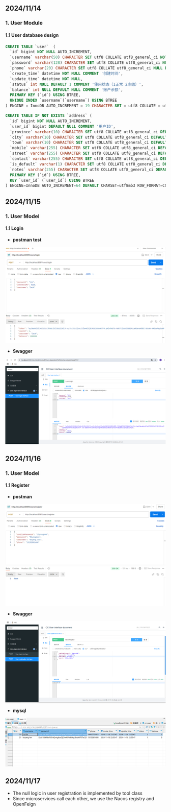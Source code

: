 ## 2024/11/14

### 1. User Module

#### 1.1 User database design

```sql
CREATE TABLE `user`  (
  `id` bigint NOT NULL AUTO_INCREMENT,
  `username` varchar(50) CHARACTER SET utf8 COLLATE utf8_general_ci NOT NULL COMMENT '用户名',
  `password` varchar(128) CHARACTER SET utf8 COLLATE utf8_general_ci NOT NULL COMMENT '密码，加密存储',
  `phone` varchar(20) CHARACTER SET utf8 COLLATE utf8_general_ci NULL DEFAULT NULL COMMENT '注册手机号',
  `create_time` datetime NOT NULL COMMENT '创建时间',
  `update_time` datetime NOT NULL,
  `status` int NULL DEFAULT 1 COMMENT '使用状态（1正常 2冻结）',
  `balance` int NULL DEFAULT NULL COMMENT '账户余额',
  PRIMARY KEY (`id`) USING BTREE,
  UNIQUE INDEX `username`(`username`) USING BTREE
) ENGINE = InnoDB AUTO_INCREMENT = 19 CHARACTER SET = utf8 COLLATE = utf8_general_ci COMMENT = '用户表' ROW_FORMAT = COMPACT;
```

```sql
CREATE TABLE IF NOT EXISTS `address` (
  `id` bigint NOT NULL AUTO_INCREMENT,
  `user_id` bigint DEFAULT NULL COMMENT '用户ID',
  `province` varchar(10) CHARACTER SET utf8 COLLATE utf8_general_ci DEFAULT NULL COMMENT '省',
  `city` varchar(10) CHARACTER SET utf8 COLLATE utf8_general_ci DEFAULT NULL COMMENT '市',
  `town` varchar(10) CHARACTER SET utf8 COLLATE utf8_general_ci DEFAULT NULL COMMENT '县/区',
  `mobile` varchar(255) CHARACTER SET utf8 COLLATE utf8_general_ci DEFAULT NULL COMMENT '手机',
  `street` varchar(255) CHARACTER SET utf8 COLLATE utf8_general_ci DEFAULT NULL COMMENT '详细地址',
  `contact` varchar(255) CHARACTER SET utf8 COLLATE utf8_general_ci DEFAULT NULL COMMENT '联系人',
  `is_default` varchar(1) CHARACTER SET utf8 COLLATE utf8_general_ci DEFAULT NULL COMMENT '是否是默认 1默认 0否',
  `notes` varchar(255) CHARACTER SET utf8 COLLATE utf8_general_ci DEFAULT NULL COMMENT '备注',
  PRIMARY KEY (`id`) USING BTREE,
  KEY `user_id` (`user_id`) USING BTREE
) ENGINE=InnoDB AUTO_INCREMENT=64 DEFAULT CHARSET=utf8mb3 ROW_FORMAT=COMPACT;
```







## 2024/11/15

### 1. User Model

#### 1.1 Login

- **postman test**

![](images/2024-11-15-001.PNG)

- **Swagger**

![](images/2024-11-15-002.PNG)







## 2024/11/16

### 1. User Model

#### 1.1 Register

- **postman**

![](images/2024-11-16-002.PNG)

- **Swagger**

![](images/2024-11-16-001.PNG)



- **mysql**

![](images/2024-11-16-003.PNG)





## 2024/11/17

- The null logic in user registration is implemented by tool class
- Since microservices call each other, we use the Nacos registry and OpenFeign
